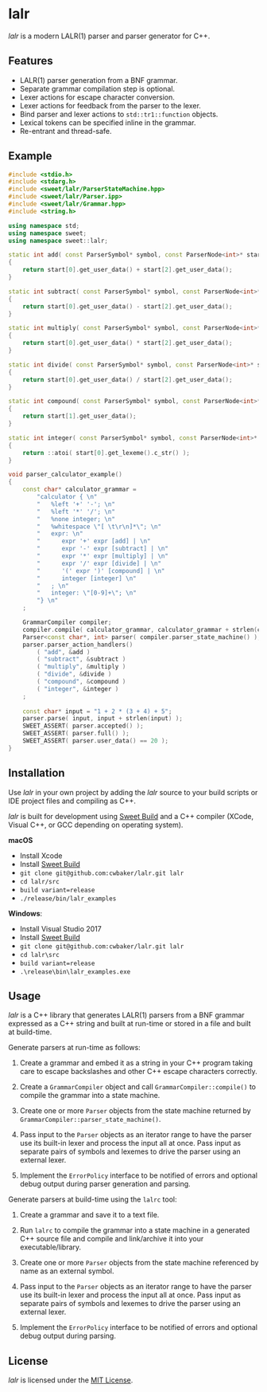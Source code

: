 # lalr

*lalr* is a modern LALR(1) parser and parser generator for C++.

## Features

- LALR(1) parser generation from a BNF grammar.
- Separate grammar compilation step is optional.
- Lexer actions for escape character conversion.
- Lexer actions for feedback from the parser to the lexer.
- Bind parser and lexer actions to `std::tr1::function` objects.
- Lexical tokens can be specified inline in the grammar.
- Re-entrant and thread-safe.

## Example

~~~c++
#include <stdio.h>
#include <stdarg.h>
#include <sweet/lalr/ParserStateMachine.hpp>
#include <sweet/lalr/Parser.ipp>
#include <sweet/lalr/Grammar.hpp>
#include <string.h>

using namespace std;
using namespace sweet;
using namespace sweet::lalr;

static int add( const ParserSymbol* symbol, const ParserNode<int>* start, const ParserNode<int>* finish )
{
    return start[0].get_user_data() + start[2].get_user_data();
}

static int subtract( const ParserSymbol* symbol, const ParserNode<int>* start, const ParserNode<int>* finish )
{
    return start[0].get_user_data() - start[2].get_user_data();
}

static int multiply( const ParserSymbol* symbol, const ParserNode<int>* start, const ParserNode<int>* finish )
{
    return start[0].get_user_data() * start[2].get_user_data();
}

static int divide( const ParserSymbol* symbol, const ParserNode<int>* start, const ParserNode<int>* finish )
{
    return start[0].get_user_data() / start[2].get_user_data();
}

static int compound( const ParserSymbol* symbol, const ParserNode<int>* start, const ParserNode<int>* finish )
{
    return start[1].get_user_data();
}

static int integer( const ParserSymbol* symbol, const ParserNode<int>* start, const ParserNode<int>* finish )
{
    return ::atoi( start[0].get_lexeme().c_str() );
}

void parser_calculator_example()
{
    const char* calculator_grammar =
        "calculator { \n"
        "   %left '+' '-'; \n"
        "   %left '*' '/'; \n"
        "   %none integer; \n"
        "   %whitespace \"[ \t\r\n]*\"; \n"
        "   expr: \n"
        "      expr '+' expr [add] | \n"
        "      expr '-' expr [subtract] | \n"
        "      expr '*' expr [multiply] | \n"
        "      expr '/' expr [divide] | \n"
        "      '(' expr ')' [compound] | \n"
        "      integer [integer] \n"
        "   ; \n"
        "   integer: \"[0-9]+\"; \n"
        "} \n"
    ;

    GrammarCompiler compiler;
    compiler.compile( calculator_grammar, calculator_grammar + strlen(calculator_grammar) );
    Parser<const char*, int> parser( compiler.parser_state_machine() );
    parser.parser_action_handlers()
        ( "add", &add )
        ( "subtract", &subtract )
        ( "multiply", &multiply )
        ( "divide", &divide )
        ( "compound", &compound )
        ( "integer", &integer )
    ;
    
    const char* input = "1 + 2 * (3 + 4) + 5";
    parser.parse( input, input + strlen(input) );
    SWEET_ASSERT( parser.accepted() );
    SWEET_ASSERT( parser.full() );
    SWEET_ASSERT( parser.user_data() == 20 );
}
~~~

## Installation

Use *lalr* in your own project by adding the *lalr* source to your build scripts or IDE project files and compiling as C++.

*lalr* is built for development using [Sweet Build](https://www.github.com/cwbaker/sweet_build#sweet-build) and a C++ compiler (XCode, Visual C++, or GCC depending on operating system).

**macOS**

- Install Xcode
- Install [Sweet Build](https://github.com/cwbaker/sweet_build#sweet-build)
- `git clone git@github.com:cwbaker/lalr.git lalr`
- `cd lalr/src`
- `build variant=release`
- `./release/bin/lalr_examples`

**Windows**:

- Install Visual Studio 2017
- Install [Sweet Build](https://github.com/cwbaker/sweet_build#sweet-build)
- `git clone git@github.com:cwbaker/lalr.git lalr`
- `cd lalr\src`
- `build variant=release`
- `.\release\bin\lalr_examples.exe`

## Usage

*lalr* is a C++ library that generates LALR(1) parsers from a BNF grammar expressed as a C++ string and built at run-time or stored in a file and built at build-time.  

Generate parsers at run-time as follows:

1. Create a grammar and embed it as a string in your C++ program taking care to escape backslashes and other C++ escape characters correctly.

2. Create a `GrammarCompiler` object and call `GrammarCompiler::compile()` to compile the grammar into a state machine.

3. Create one or more `Parser` objects from the state machine returned by `GrammarCompiler::parser_state_machine()`.

4. Pass input to the `Parser` objects as an iterator range to have the parser use its built-in lexer and process the input all at once.  Pass input as separate pairs of symbols and lexemes to drive the parser using an external lexer.

5. Implement the `ErrorPolicy` interface to be notified of errors and optional debug output during parser generation and parsing.

Generate parsers at build-time using the `lalrc` tool:

1. Create a grammar and save it to a text file.

2. Run `lalrc` to compile the grammar into a state machine in a generated C++ source file and compile and link/archive it into your executable/library.

3. Create one or more `Parser` objects from the state machine referenced by name as an external symbol.

4. Pass input to the `Parser` objects as an iterator range to have the parser use its built-in lexer and process the input all at once.  Pass input as separate pairs of symbols and lexemes to drive the parser using an external lexer.

5. Implement the `ErrorPolicy` interface to be notified of errors and optional debug output during parsing.

## License

*lalr* is licensed under the [MIT License](http://www.opensource.org/licenses/MIT).
